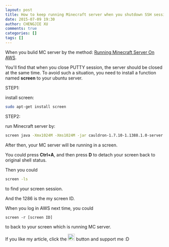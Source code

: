 ```yaml
---
layout: post
title: How to keep running Minecraft server when you shutdown SSH session to AWS
date: 2015-07-09 19:30
author: CHENGJIE XU
comments: true
categories: []
tags: []
---
```


When you bulid MC server by the method: [Running Minecraft Server On AWS](https://blog.sonjasper.com/2015/07/06/running-minecraft-server-on-aws.html).

You'll find that when you close PUTTY session, the server should be closed at the same time. To avoid such a situation, you need to install a function named **screen** to your ubuntu server.

STEP1:

install screen:

```bash
sudo apt-get install screen
```

STEP2:

run Minecraft server by:

```bash
screen java -Xmx1024M -Xms1024M -jar cauldron-1.7.10-1.1388.1.0-server.jar nogui
```

After then, your MC server will be running in a screen.

You could press **Ctrl+A**, and then press **D** to detach your screen back to original shell status.

Then you could

```bash
screen -ls
```

to find your screen session.

And the 1286 is the my screen ID.

When you log in AWS next time, you could

```
screen -r [screen ID]
```

to back to your screen which is running MC server.

If you like my article, click the <a href="https://www.paypal.com/cgi-bin/webscr?cmd=_s-xclick&hosted_button_id=ZK2HJKF2RFMWA" target="_blank"><img src="https://img.shields.io/badge/Donate-PayPal-blue.svg" height="22" /></a> button and support me :D

